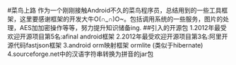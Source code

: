 #菜鸟上路
作为一个刚刚接触Android不久的菜鸟程序员，总结用到的一些工具框架，这里要感谢框架的开发大牛O(∩_∩)O~。包括调用系统的一些服务，图片的处理，AES加加密操作等等，努力提升知识储备ing.
##引入的开源包
1.2012年最受欢迎开源项目第5名:afinal android框架
2.2012年最受欢迎开源项目第3名:阿里开源代码fastjson框架
3.android orm映射框架 ormlite (类似于hibernate)
4.sourceforge.net中的汉语字符串转换为拼音的jar包